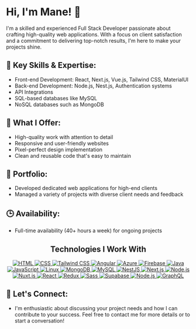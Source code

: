 # Hi, I'm Mane! 👋
I'm a skilled and experienced Full Stack Developer passionate about crafting high-quality web applications. With a focus on client satisfaction and a commitment to delivering top-notch results, I'm here to make your projects shine.

## 🌟 Key Skills & Expertise:
- Front-end Development: React, Next.js, Vue.js, Tailwind CSS, MaterialUI
- Back-end Development: Node.js, Nest.js, Authentication systems
- API Integrations
- SQL-based databases like MySQL
- NoSQL databases such as MongoDB

## 🚀 What I Offer:
- High-quality work with attention to detail
- Responsive and user-friendly websites
- Pixel-perfect design implementation
- Clean and reusable code that's easy to maintain

## 💼 Portfolio:
- Developed dedicated web applications for high-end clients
- Managed a variety of projects with diverse client needs and feedback

## 🕒 Availability:
- Full-time availability (40+ hours a week) for ongoing projects

## <h2 align="center">Technologies I Work With</h2>

<p align="center">
  <a href="https://skillicons.dev">
    <img src="https://img.shields.io/badge/-HTML-orange?style=flat-square&logo=html5&logoColor=white" alt="HTML">
    <img src="https://img.shields.io/badge/-CSS-blue?style=flat-square&logo=css3&logoColor=white" alt="CSS">
    <img src="https://img.shields.io/badge/-Tailwind_CSS-blue?style=flat-square&logo=tailwind-css&logoColor=white" alt="Tailwind CSS">
    <img src="https://img.shields.io/badge/-Angular-red?style=flat-square&logo=angular&logoColor=white" alt="Angular">
    <img src="https://img.shields.io/badge/-Azure-blue?style=flat-square&logo=microsoftazure&logoColor=white" alt="Azure">
    <img src="https://img.shields.io/badge/-Firebase-yellow?style=flat-square&logo=firebase&logoColor=white" alt="Firebase">
    <img src="https://img.shields.io/badge/-Java-orange?style=flat-square&logo=java&logoColor=white" alt="Java">
    <img src="https://img.shields.io/badge/-JavaScript-yellow?style=flat-square&logo=javascript&logoColor=white" alt="JavaScript">
    <img src="https://img.shields.io/badge/-Linux-lightgrey?style=flat-square&logo=linux&logoColor=white" alt="Linux">
    <img src="https://img.shields.io/badge/-MongoDB-green?style=flat-square&logo=mongodb&logoColor=white" alt="MongoDB">
    <img src="https://img.shields.io/badge/-MySQL-blue?style=flat-square&logo=mysql&logoColor=white" alt="MySQL">
    <img src="https://img.shields.io/badge/-NestJS-red?style=flat-square&logo=nestjs&logoColor=white" alt="NestJS">
    <img src="https://img.shields.io/badge/-Next.js-black?style=flat-square&logo=next.js&logoColor=white" alt="Next.js">
    <img src="https://img.shields.io/badge/-Node.js-green?style=flat-square&logo=node.js&logoColor=white" alt="Node.js">
    <img src="https://img.shields.io/badge/-Nuxt.js-black?style=flat-square&logo=nuxt.js&logoColor=white" alt="Nuxt.js">
    <img src="https://img.shields.io/badge/-React-blue?style=flat-square&logo=react&logoColor=white" alt="React">
    <img src="https://img.shields.io/badge/-Redux-purple?style=flat-square&logo=redux&logoColor=white" alt="Redux">
    <img src="https://img.shields.io/badge/-Sass-pink?style=flat-square&logo=sass&logoColor=white" alt="Sass">
    <img src="https://img.shields.io/badge/-Supabase-blue?style=flat-square&logo=supabase&logoColor=white" alt="Supabase">
    <img src="https://img.shields.io/badge/-Node.js-green?style=flat-square&logo=node.js&logoColor=white" alt="Node.js">
    <img src="https://img.shields.io/badge/-GraphQL-pink?style=flat-square&logo=graphql&logoColor=white" alt="GraphQL">
  </a>
</p>


## 💬 Let's Connect:
- I'm enthusiastic about discussing your project needs and how I can contribute to your success. Feel free to contact me for more details or to start a conversation!

